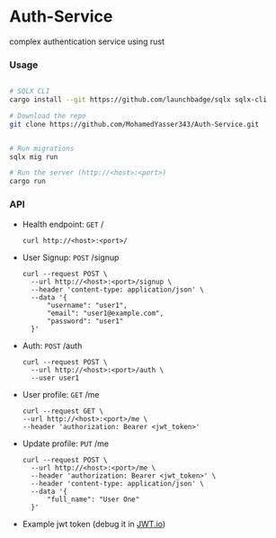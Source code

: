 # Auth-Service
complex authentication service using rust

### Usage

```bash

# SQLX CLI
cargo install --git https://github.com/launchbadge/sqlx sqlx-cli

# Download the repo
git clone https://github.com/MohamedYasser343/Auth-Service.git


# Run migrations
sqlx mig run

# Run the server (http://<host>:<port>)
cargo run

```

### API
- Health endpoint: `GET` /
  ```
  curl http://<host>:<port>/
  ```
- User Signup: `POST` /signup
  ```
  curl --request POST \
    --url http://<host>:<port>/signup \
    --header 'content-type: application/json' \
    --data '{
        "username": "user1",
        "email": "user1@example.com",
        "password": "user1"
    }'
  ```
- Auth: `POST` /auth
  ```
  curl --request POST \
    --url http://<host>:<port>/auth \
    --user user1
  ```
- User profile: `GET` /me
  ```
  curl --request GET \
  --url http://<host>:<port>/me \
  --header 'authorization: Bearer <jwt_token>'
  ```
- Update profile: `PUT` /me
  ```
  curl --request POST \
    --url http://<host>:<port>/me \
    --header 'authorization: Bearer <jwt_token>' \
    --header 'content-type: application/json' \
    --data '{
        "full_name": "User One"
    }'
  ```
- Example jwt token (debug it in [JWT.io](https://jwt.io/))
